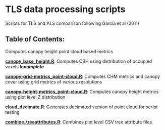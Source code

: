 # TLS data processing scripts

Scripts for TLS and ALS comparison following Garcia et al (2011)

## Table of Contents:

Computes canopy height point cloud based metrics

[**canopy_base_height.R**](https://github.com/seanreilly66/tls_data_processing/blob/main/R/canopy_base_height.R): Computes CBH using distribution of occupied voxels ***Incomplete***

[**canopy-grid-metrics_point-cloud.R**](https://github.com/seanreilly66/tls_data_processing/blob/main/R/canopy-grid-metrics_point-cloud.R): Computes CHM metrics and canopy cover using grid metrics of various resolutions

[**canopy-height-metrics_point-cloud.R**](https://github.com/seanreilly66/tls_data_processing/blob/main/R/canopy-height-metrics_point-cloud.R): Computes canopy height metrics using plot level Z distribution

[**cloud_decimate.R**](https://github.com/seanreilly66/tls_data_processing/blob/main/R/cloud_decimate.R): Generates decimated version of point cloud for script testing

[**combine_treeattributes.R**](https://github.com/seanreilly66/tls_data_processing/blob/main/R/combine_treeattributes.R): Combines plot level CSV tree attribute files
